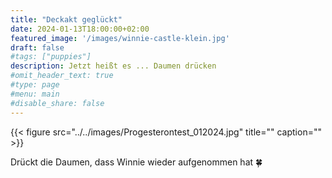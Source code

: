 ```yaml
---
title: "Deckakt geglückt"
date: 2024-01-13T18:00:00+02:00
featured_image: '/images/winnie-castle-klein.jpg'
draft: false
#tags: ["puppies"]
description: Jetzt heißt es ... Daumen drücken
#omit_header_text: true
#type: page
#menu: main
#disable_share: false
---
```


{{< figure src="../../images/Progesterontest_012024.jpg" title="" caption="" >}}  

Drückt die Daumen, dass Winnie wieder aufgenommen hat 🍀


